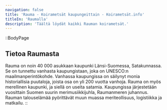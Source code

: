 ```yaml
---
navigation: false
title: 'Rauma - Koirametsät kaupungeittain - Koirametsät.info'
titleIn: 'Raumalla'
description: 'Täältä löydät kaikki Rauman koirametsät.'
---
```


::BodyPage
## Tietoa Raumasta
Rauma on noin 40 000 asukkaan kaupunki Länsi-Suomessa, Satakunnassa. Se on tunnettu vanhasta kaupungistaan, joka on UNESCO:n maailmanperintökohde. Vanhassa kaupungissa on säilynyt monia historiallisia puutaloja, joista osa on yli 200 vuotta vanhoja. Rauma on myös merellinen kaupunki, ja siellä on useita satamia. Kaupungissa järjestetään vuosittain Suomen suurin merimusiikkijuhla, Raumanmeren juhannus. Rauman talouselämää pyörittävät muun muassa meriteollisuus, logistiikka ja matkailu.
::